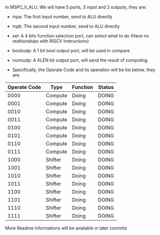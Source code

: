 In MSPC_V_ALU, We will have 5 ports, 3 input and 2 outputs, they are:
* inpa: The first input number, send to ALU directly
* inpb: The second input number, send to ALU directly
* sel: A 4 bits function selection port, can select what to do (Have no realtionships with RISCV Instructions)
* booloutp: A 1 bit bool output port, will be used in compare
* numoutp: A XLEN bit output port, will send the result of computing

* Specifically, the Operate Code and its operation will be list below, they are:

|Operate Code|Type|Function|Status|
|----|----|----|----|
|0000|Compute|Doing|DOING|
|0001|Compute|Doing|DOING|
|0010|Compute|Doing|DOING|
|0011|Compute|Doing|DOING|
|0100|Compute|Doing|DOING|
|0101|Compute|Doing|DOING|
|0110|Compute|Doing|DOING|
|0111|Compute|Doing|DOING|
|1000|Shifter|Doing|DOING|
|1001|Shifter|Doing|DOING|
|1010|Shifter|Doing|DOING|
|1011|Shifter|Doing|DOING|
|1100|Shifter|Doing|DOING|
|1101|Shifter|Doing|DOING|
|1110|Shifter|Doing|DOING|
|1111|Shifter|Doing|DOING|


More Readme informations will be available in later commits